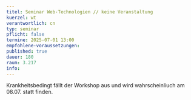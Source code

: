 ```yaml
---
titel: Seminar Web-Technologien // keine Veranstaltung
kuerzel: wt
verantwortlich: cn
typ: seminar
pflicht: false
termine: 2025-07-01 13:00
empfohlene-voraussetzungen: 
published: true
dauer: 180
raum: 3.217
info: 
---
```


Krankheitsbedingt fällt der Workshop aus und wird wahrscheinliuch am 08.07. statt finden.

<!--## Infos und Material unter [Einführung in Rust](https://th-koeln.github.io/mi-master-wtw/workshops/2024/Rust/index/)-->


